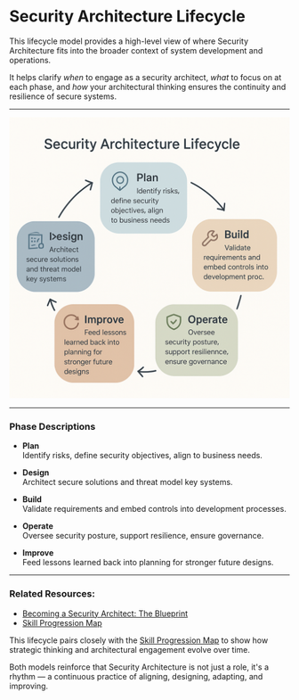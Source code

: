 # Security Architecture Lifecycle

This lifecycle model provides a high-level view of where Security Architecture fits into the broader context of system development and operations.

It helps clarify *when* to engage as a security architect, *what* to focus on at each phase, and *how* your architectural thinking ensures the continuity and resilience of secure systems.

---

![Security Architecture Lifecycle](../assets/visuals/security_architecture_lifecycle.png)

---

### Phase Descriptions

- **Plan**  
  Identify risks, define security objectives, align to business needs.

- **Design**  
  Architect secure solutions and threat model key systems.

- **Build**  
  Validate requirements and embed controls into development processes.

- **Operate**  
  Oversee security posture, support resilience, ensure governance.

- **Improve**  
  Feed lessons learned back into planning for stronger future designs.

---

### Related Resources:
- [Becoming a Security Architect: The Blueprint](../00_blueprint/becoming_a_security_architect.md)
- [Skill Progression Map](../assets/visuals/skill_progression_map.png)

This lifecycle pairs closely with the [Skill Progression Map](../00_blueprint/skill_progression_map.md) to show how strategic thinking and architectural engagement evolve over time.

Both models reinforce that Security Architecture is not just a role, it's a rhythm — a continuous practice of aligning, designing, adapting, and improving.